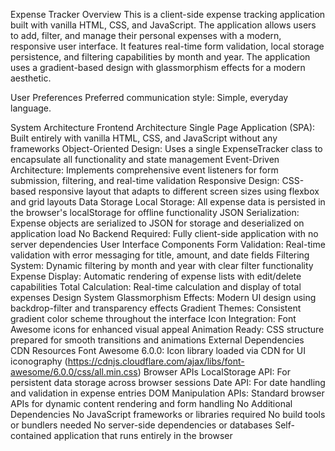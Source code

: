 Expense Tracker
Overview
This is a client-side expense tracking application built with vanilla HTML, CSS, and JavaScript. The application allows users to add, filter, and manage their personal expenses with a modern, responsive user interface. It features real-time form validation, local storage persistence, and filtering capabilities by month and year. The application uses a gradient-based design with glassmorphism effects for a modern aesthetic.

User Preferences
Preferred communication style: Simple, everyday language.

System Architecture
Frontend Architecture
Single Page Application (SPA): Built entirely with vanilla HTML, CSS, and JavaScript without any frameworks
Object-Oriented Design: Uses a single ExpenseTracker class to encapsulate all functionality and state management
Event-Driven Architecture: Implements comprehensive event listeners for form submission, filtering, and real-time validation
Responsive Design: CSS-based responsive layout that adapts to different screen sizes using flexbox and grid layouts
Data Storage
Local Storage: All expense data is persisted in the browser's localStorage for offline functionality
JSON Serialization: Expense objects are serialized to JSON for storage and deserialized on application load
No Backend Required: Fully client-side application with no server dependencies
User Interface Components
Form Validation: Real-time validation with error messaging for title, amount, and date fields
Filtering System: Dynamic filtering by month and year with clear filter functionality
Expense Display: Automatic rendering of expense lists with edit/delete capabilities
Total Calculation: Real-time calculation and display of total expenses
Design System
Glassmorphism Effects: Modern UI design using backdrop-filter and transparency effects
Gradient Themes: Consistent gradient color scheme throughout the interface
Icon Integration: Font Awesome icons for enhanced visual appeal
Animation Ready: CSS structure prepared for smooth transitions and animations
External Dependencies
CDN Resources
Font Awesome 6.0.0: Icon library loaded via CDN for UI iconography (https://cdnjs.cloudflare.com/ajax/libs/font-awesome/6.0.0/css/all.min.css)
Browser APIs
LocalStorage API: For persistent data storage across browser sessions
Date API: For date handling and validation in expense entries
DOM Manipulation APIs: Standard browser APIs for dynamic content rendering and form handling
No Additional Dependencies
No JavaScript frameworks or libraries required
No build tools or bundlers needed
No server-side dependencies or databases
Self-contained application that runs entirely in the browser
